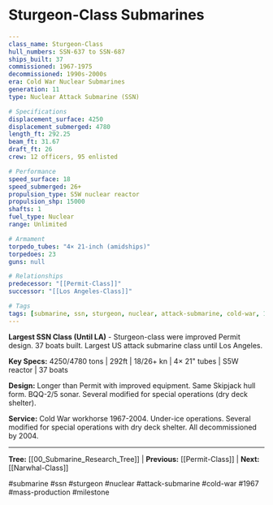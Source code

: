 # Sturgeon-Class Submarines

```yaml
---
class_name: Sturgeon-Class
hull_numbers: SSN-637 to SSN-687
ships_built: 37
commissioned: 1967-1975
decommissioned: 1990s-2000s
era: Cold War Nuclear Submarines
generation: 11
type: Nuclear Attack Submarine (SSN)

# Specifications
displacement_surface: 4250
displacement_submerged: 4780
length_ft: 292.25
beam_ft: 31.67
draft_ft: 26
crew: 12 officers, 95 enlisted

# Performance
speed_surface: 18
speed_submerged: 26+
propulsion_type: S5W nuclear reactor
propulsion_shp: 15000
shafts: 1
fuel_type: Nuclear
range: Unlimited

# Armament
torpedo_tubes: "4× 21-inch (amidships)"
torpedoes: 23
guns: null

# Relationships
predecessor: "[[Permit-Class]]"
successor: "[[Los Angeles-Class]]"

# Tags
tags: [submarine, ssn, sturgeon, nuclear, attack-submarine, cold-war, 1967, mass-production]
---
```

**Largest SSN Class (Until LA)** - Sturgeon-class were improved Permit design. 37 boats built. Largest US attack submarine class until Los Angeles.

**Key Specs:** 4250/4780 tons | 292ft | 18/26+ kn | 4× 21" tubes | S5W reactor | 37 boats

**Design:** Longer than Permit with improved equipment. Same Skipjack hull form. BQQ-2/5 sonar. Several modified for special operations (dry deck shelter).

**Service:** Cold War workhorse 1967-2004. Under-ice operations. Several modified for special operations with dry deck shelter. All decommissioned by 2004.

---
**Tree:** [[00_Submarine_Research_Tree]] | **Previous:** [[Permit-Class]] | **Next:** [[Narwhal-Class]]

#submarine #ssn #sturgeon #nuclear #attack-submarine #cold-war #1967 #mass-production #milestone
